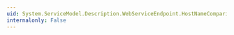 ```yaml
---
uid: System.ServiceModel.Description.WebServiceEndpoint.HostNameComparisonMode
internalonly: False
---
```

